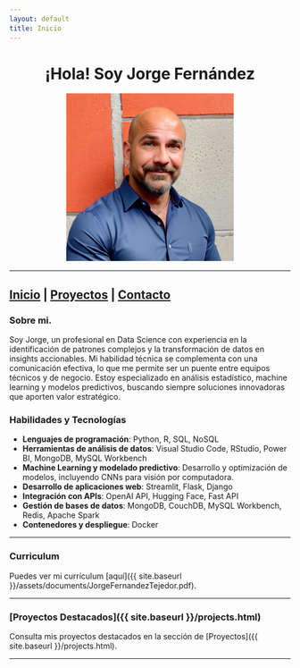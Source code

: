 ```yaml
---
layout: default
title: Inicio
---
```


<div align="center">

<h1>¡Hola! Soy Jorge Fernández</h1>


<img src="/assets/images/jorge_fernandez.jpg" alt="Foto de Jorge Fernández" width="300" height="auto">

</div>

---

[Inicio](/index.html) | [Proyectos](/projects.html) | [Contacto](#contacto)
---

### Sobre mi.

Soy Jorge, un profesional en Data Science con experiencia en la identificación de patrones complejos y la transformación de datos en insights accionables. Mi habilidad técnica se complementa con una comunicación efectiva, lo que me permite ser un puente entre equipos técnicos y de negocio. Estoy especializado en análisis estadístico, machine learning y modelos predictivos, buscando siempre soluciones innovadoras que aporten valor estratégico.

### Habilidades y Tecnologías

- **Lenguajes de programación**: Python, R, SQL, NoSQL
- **Herramientas de análisis de datos**: Visual Studio Code, RStudio, Power BI, MongoDB, MySQL Workbench
- **Machine Learning y modelado predictivo**: Desarrollo y optimización de modelos, incluyendo CNNs para visión por computadora.
- **Desarrollo de aplicaciones web**: Streamlit, Flask, Django
- **Integración con APIs**: OpenAI API, Hugging Face, Fast API
- **Gestión de bases de datos**: MongoDB, CouchDB, MySQL Workbench, Redis, Apache Spark
- **Contenedores y despliegue**: Docker

---

### Curriculum

Puedes ver mi currículum [aquí]({{ site.baseurl }}/assets/documents/JorgeFernandezTejedor.pdf).

---

### [Proyectos Destacados]({{ site.baseurl }}/projects.html)

Consulta mis proyectos destacados en la sección de [Proyectos]({{ site.baseurl }}/projects.html).

---


